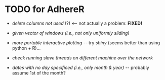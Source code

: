 # TODO for AdhereR

  - *delete columns not used* (?) <-- not actually a problem: **FIXED!**
  
  - *given vector of windows (i.e., not only uniformly sliding)*
  
  - *more portable interactive plotting* -- try *shiny* (seems better than using python + R)...
  
  - *check running slave threads on different machine over the network*
  
  - *dates with no day specificed (i.e., only month & year)* -- probably assume 1st of the month?
  
  
  
  